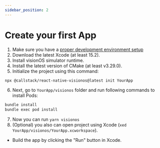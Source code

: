 ```yaml
---
sidebar_position: 2
---
```


# Create your first App

1. Make sure you have a [proper development environment setup](https://reactnative.dev/docs/environment-setup)
2. Download the latest Xcode (at least 15.2).
3. Install visionOS simulator runtime.
4. Install the latest version of CMake (at least v3.29.0).
5. Initialize the project using this command:

```sh
npx @callstack/react-native-visionos@latest init YourApp
```

6. Next, go to `YourApp/visionos` folder and run following commands to install Pods:

```sh
bundle install
bundle exec pod install
```

7. Now you can run `yarn visionos`
8. (Optional) you also can open project using Xcode (`xed YourApp/visionos/YourApp.xcworkspace`).

- Build the app by clicking the "Run" button in Xcode.
